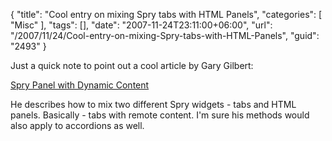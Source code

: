 {
	"title": "Cool entry on mixing Spry tabs with HTML Panels",
	"categories": [
		"Misc"
	],
	"tags": [],
	"date": "2007-11-24T23:11:00+06:00",
	"url": "/2007/11/24/Cool-entry-on-mixing-Spry-tabs-with-HTML-Panels",
	"guid": "2493"
}

Just a quick note to point out a cool article by Gary Gilbert:

<a href="http://www.garyrgilbert.com/blog/index.cfm/2007/11/23/Spry-Panel-with-Dynamic-Content">Spry Panel with Dynamic Content</a>

He describes how to mix two different Spry widgets - tabs and HTML panels. Basically - tabs with remote content. I'm sure his methods would also apply to accordions as well.